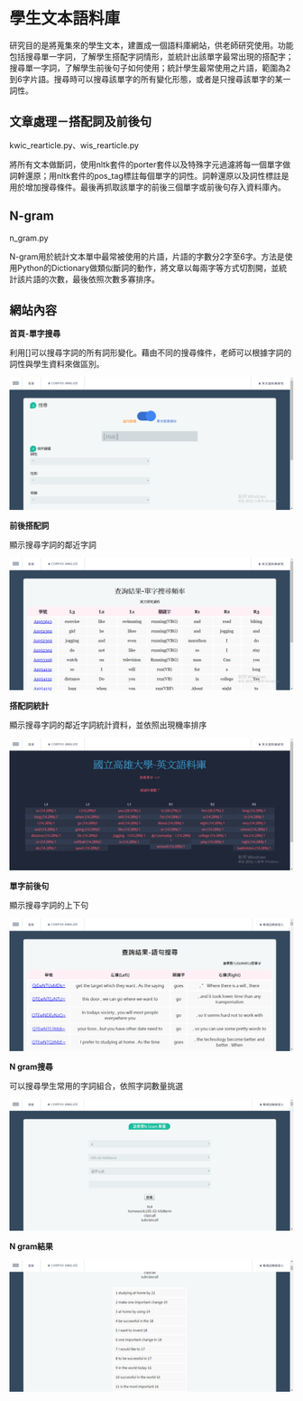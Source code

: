 學生文本語料庫
===
研究目的是將蒐集來的學生文本，建置成一個語料庫網站，供老師研究使用。功能包括搜尋單一字詞，了解學生搭配字詞情形，並統計出該單字最常出現的搭配字；搜尋單一字詞，了解學生前後句子如何使用；統計學生最常使用之片語，範圍為2到6字片語。搜尋時可以搜尋該單字的所有變化形態，或者是只搜尋該單字的某一詞性。

文章處理－搭配詞及前後句
---
kwic_rearticle.py、wis_rearticle.py

將所有文本做斷詞，使用nltk套件的porter套件以及特殊字元過濾將每一個單字做詞幹還原；用nltk套件的pos_tag標註每個單字的詞性。詞幹還原以及詞性標註是用於增加搜尋條件。最後再抓取該單字的前後三個單字或前後句存入資料庫內。

N-gram
---
n_gram.py

N-gram用於統計文本單中最常被使用的片語，片語的字數分2字至6字。方法是使用Python的Dictionary做類似斷詞的動作，將文章以每兩字等方式切割開，並統計該片語的次數，最後依照次數多寡排序。

網站內容
---

__首頁-單字搜尋__

利用[]可以搜尋字詞的所有詞形變化。藉由不同的搜尋條件，老師可以根據字詞的詞性與學生資料來做區別。

![image](https://github.com/tingnli6603/Corpus/blob/master/WebImg/search.png)

__前後搭配詞__

顯示搜尋字詞的鄰近字詞

![image](https://github.com/tingnli6603/Corpus/blob/master/WebImg/word.png)

__搭配詞統計__

顯示搜尋字詞的鄰近字詞統計資料，並依照出現機率排序

![image](https://github.com/tingnli6603/Corpus/blob/master/WebImg/word_freq.png)

__單字前後句__

顯示搜尋字詞的上下句

![image](https://github.com/tingnli6603/Corpus/blob/master/WebImg/sentence.png)

__N gram搜尋__

可以搜尋學生常用的字詞組合，依照字詞數量挑選

![image](https://github.com/tingnli6603/Corpus/blob/master/WebImg/ngramsearch.png)

__N gram結果__

![image](https://github.com/tingnli6603/Corpus/blob/master/WebImg/ngram.png)
